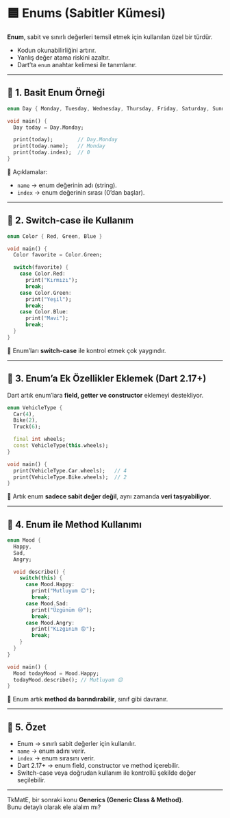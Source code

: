 
# 🟦 Enums (Sabitler Kümesi)

**Enum**, sabit ve sınırlı değerleri temsil etmek için kullanılan özel bir türdür.

- Kodun okunabilirliğini artırır.
- Yanlış değer atama riskini azaltır.
- Dart’ta `enum` anahtar kelimesi ile tanımlanır.

---

## 🔹 1. Basit Enum Örneği

```dart
enum Day { Monday, Tuesday, Wednesday, Thursday, Friday, Saturday, Sunday }

void main() {
  Day today = Day.Monday;

  print(today);        // Day.Monday
  print(today.name);   // Monday
  print(today.index);  // 0
}
```

📌 Açıklamalar:

- `name` → enum değerinin adı (string).
- `index` → enum değerinin sırası (0’dan başlar).

---

## 🔹 2. Switch-case ile Kullanım

```dart
enum Color { Red, Green, Blue }

void main() {
  Color favorite = Color.Green;

  switch(favorite) {
    case Color.Red:
      print("Kırmızı");
      break;
    case Color.Green:
      print("Yeşil");
      break;
    case Color.Blue:
      print("Mavi");
      break;
  }
}
```

📌 Enum’ları **switch-case** ile kontrol etmek çok yaygındır.

---

## 🔹 3. Enum’a Ek Özellikler Eklemek (Dart 2.17+)

Dart artık enum’lara **field, getter ve constructor** eklemeyi destekliyor.

```dart
enum VehicleType {
  Car(4),
  Bike(2),
  Truck(6);

  final int wheels;
  const VehicleType(this.wheels);
}

void main() {
  print(VehicleType.Car.wheels);   // 4
  print(VehicleType.Bike.wheels);  // 2
}
```

📌 Artık enum **sadece sabit değer değil**, aynı zamanda **veri taşıyabiliyor**.

---

## 🔹 4. Enum ile Method Kullanımı

```dart
enum Mood {
  Happy,
  Sad,
  Angry;

  void describe() {
    switch(this) {
      case Mood.Happy:
        print("Mutluyum 😊");
        break;
      case Mood.Sad:
        print("Üzgünüm 😢");
        break;
      case Mood.Angry:
        print("Kızgınım 😡");
        break;
    }
  }
}

void main() {
  Mood todayMood = Mood.Happy;
  todayMood.describe(); // Mutluyum 😊
}
```

📌 Enum artık **method da barındırabilir**, sınıf gibi davranır.

---

## 🔹 5. Özet

- Enum → sınırlı sabit değerler için kullanılır.
- `name` → enum adını verir.
- `index` → enum sırasını verir.
- Dart 2.17+ → enum field, constructor ve method içerebilir.
- Switch-case veya doğrudan kullanım ile kontrollü şekilde değer seçilebilir.

---

TkMatE, bir sonraki konu **Generics (Generic Class & Method)**.  
Bunu detaylı olarak ele alalım mı?